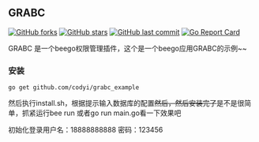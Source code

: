 ## GRABC 
[![GitHub forks](https://img.shields.io/github/forks/codyi/grabc.svg?style=social&label=Forks)](https://github.com/codyi/grabc/network)
[![GitHub stars](https://img.shields.io/github/stars/codyi/grabc.svg?style=social&label=Starss)](https://github.com/hunterhug/GoWeb/stargazers)
[![GitHub last commit](https://img.shields.io/github/last-commit/codyi/grabc.svg)](https://github.com/codyi/grabc)
[![Go Report Card](https://goreportcard.com/badge/github.com/codyi/grabc)](https://goreportcard.com/report/github.com/codyi/grabc)  

GRABC 是一个beego权限管理插件，这个是一个beego应用GRABC的示例~~

### 安装
    go get github.com/codyi/grabc_example
    
然后执行install.sh，根据提示输入数据库的配置~~然后，然后安装完了~~是不是很简单，抓紧运行bee run 或者go run main.go看一下效果吧

初始化登录用户名：18888888888 密码：123456
